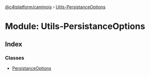 [@c4tplatform/caminojs](../README.md) › [Utils-PersistanceOptions](utils_persistanceoptions.md)

# Module: Utils-PersistanceOptions

## Index

### Classes

* [PersistanceOptions](../classes/utils_persistanceoptions.persistanceoptions.md)

